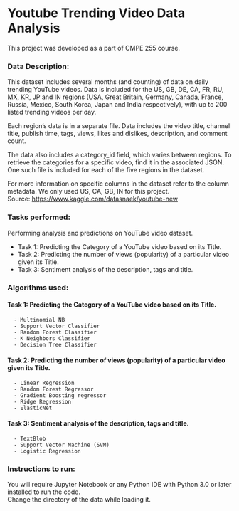 # Youtube Trending Video Data Analysis
This project was developed as a part of CMPE 255 course.

### Data Description:
This dataset includes several months (and counting) of data on daily trending YouTube videos. Data is included for the US, GB, DE, CA, FR, RU, MX, KR, JP and IN regions (USA, Great Britain, Germany, Canada, France, Russia, Mexico, South Korea, Japan and India respectively), with up to 200 listed trending videos per day.

Each region’s data is in a separate file. Data includes the video title, channel title, publish time, tags, views, likes and dislikes, description, and comment count.

The data also includes a category_id field, which varies between regions. To retrieve the categories for a specific video, find it in the associated JSON. One such file is included for each of the five regions in the dataset.

For more information on specific columns in the dataset refer to the column metadata.
We only used US, CA, GB, IN for this project. <br>
Source: https://www.kaggle.com/datasnaek/youtube-new

### Tasks performed:
Performing analysis and predictions on YouTube video dataset.
- Task 1: Predicting the Category of a YouTube video based on its Title.
- Task 2: Predicting the number of views  (popularity) of a particular video given its Title.
- Task 3: Sentiment analysis of the description, tags and title.

### Algorithms used:
#### Task 1: Predicting the Category of a YouTube video based on its Title.
      - Multinomial NB
      - Support Vector Classifier
      - Random Forest Classifier
      - K Neighbors Classifier
      - Decision Tree Classifier
#### Task 2: Predicting the number of views  (popularity) of a particular video given its Title.
      - Linear Regression
      - Random Forest Regressor
      - Gradient Boosting regressor
      - Ridge Regression
      - ElasticNet
#### Task 3: Sentiment analysis of the description, tags and title.
      - TextBlob
      - Support Vector Machine (SVM)
      - Logistic Regression

### Instructions to run:
You will require Jupyter Notebook or any Python IDE with Python 3.0 or later installed to run the code. <br>
Change the directory of the data while loading it. 
